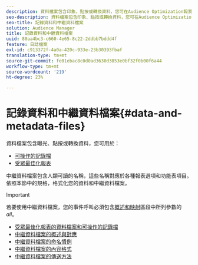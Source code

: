 ```yaml
---
description: 資料檔案包含印象、點按或轉換資料，您可在Audience Optimization報表和可操作記錄檔中使用。 中繼資料檔案包含人類可讀的名稱，這些名稱對應於各種報表選項和功能表項目。 依照本節中的規格，格式化您的資料和中繼資料檔案。
seo-description: 資料檔案包含印象、點按或轉換資料，您可在Audience Optimization報表和可操作記錄檔中使用。 中繼資料檔案包含人類可讀的名稱，這些名稱對應於各種報表選項和功能表項目。 依照本節中的規格，格式化您的資料和中繼資料檔案。
seo-title: 記錄資料和中繼資料檔案
solution: Audience Manager
title: 記錄資料和中繼資料檔案
uuid: 80aa4bc3-c660-4e65-8c22-2ddbb7bddd4f
feature: 日誌檔案
exl-id: c913372f-4a0a-420c-933e-23b30393fbaf
translation-type: tm+mt
source-git-commit: fe01ebac8c0d0ad3630d3853e0bf32f0b00f6a44
workflow-type: tm+mt
source-wordcount: '219'
ht-degree: 23%

---
```


# 記錄資料和中繼資料檔案{#data-and-metadata-files}

資料檔案包含曝光、點按或轉換資料，您可用於：

* [可操作的記錄檔](/help/using/integration/media-data-integration/actionable-log-files.md)
* [受眾最佳化報表](/help/using/reporting/audience-optimization-reports/audience-optimization-reports.md)

中繼資料檔案包含人類可讀的名稱，這些名稱對應於各種報表選項和功能表項目。 依照本節中的規格，格式化您的資料和中繼資料檔案。

>[!IMPORTANT]
>
>若要使用中繼資料檔案，您的事件呼叫必須包含[概述和映射](../../../reporting/audience-optimization-reports/metadata-files-intro/metadata-file-overview.md)區段中所列參數的&#x200B;*all*。

* [受眾最佳化報表的資料檔案和可操作的記錄檔](/help/using/reporting/audience-optimization-reports/metadata-files-intro/datafiles-intro.md)
* [中繼資料檔案的概述與對應](/help/using/reporting/audience-optimization-reports/metadata-files-intro/metadata-file-overview.md)
* [中繼資料檔案的命名慣例](/help/using/reporting/audience-optimization-reports/metadata-files-intro/metadata-file-names.md)
* [中繼資料檔案的內容格式](/help/using/reporting/audience-optimization-reports/metadata-files-intro/metadata-file-contents.md)
* [中繼資料檔案的傳送方法](/help/using/reporting/audience-optimization-reports/metadata-files-intro/metadata-delivery-methods.md)
